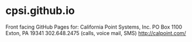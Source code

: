 cpsi.github.io
==============

Front facing GitHub Pages for:
	California Point Systems, Inc.
	PO Box 1100
	Exton, PA 19341
	302.648.2475 (calls, voice mail, SMS)
	http://calpoint.com/
